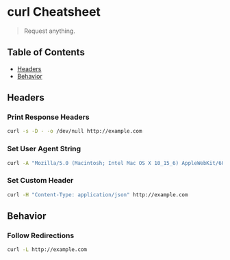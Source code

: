 # curl Cheatsheet

> Request anything.

## Table of Contents

- [Headers](#headers)
- [Behavior](#behavior)

## Headers

### Print Response Headers
```sh
curl -s -D - -o /dev/null http://example.com
```

### Set User Agent String
```sh
curl -A "Mozilla/5.0 (Macintosh; Intel Mac OS X 10_15_6) AppleWebKit/605.1.15 (KHTML, like Gecko) Version/13.1.2 Safari/605.1.15" http://example.com
```

### Set Custom Header
```sh
curl -H "Content-Type: application/json" http://example.com
```

## Behavior

### Follow Redirections
```sh
curl -L http://example.com
```
